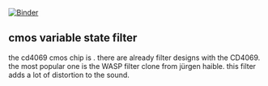 [![Binder](https://mybinder.org/badge_logo.svg)](https://mybinder.org/v2/gh/spielhuus/elektrophon/HEAD?filepath=content%2Fcmos_variable_state%2Fcmos_variable_state.ipynb)

## cmos variable state filter

the cd4069 cmos chip is . there are already filter designs with the CD4069. the most popular one is the WASP filter clone from jürgen haible. this filter adds a lot of distortion to the sound.